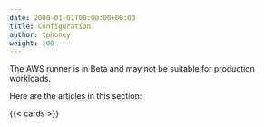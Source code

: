 ```yaml
---
date: 2000-01-01T00:00:00+00:00
title: Configuration
author: tphoney
weight: 100
---
```


<div class="alert">
The AWS runner is in Beta and may not be suitable for production workloads.
</div>

Here are the articles in this section:

{{< cards >}}

